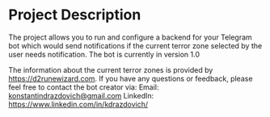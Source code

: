# Project Description
The project allows you to run and configure a backend for your Telegram bot
 which would send notifications if the current terror zone selected by the user needs notification.
The bot is currently in version 1.0 

The information about the current terror zones is provided by https://d2runewizard.com. 
If you have any questions or feedback, please feel free to contact the bot creator via:
Email: konstantindrazdovich@gmail.com
LinkedIn: https://www.linkedin.com/in/kdrazdovich/